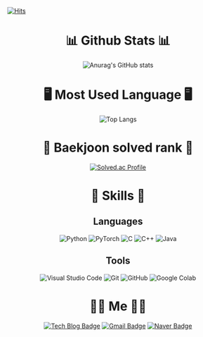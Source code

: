 <!--
**jjjuuuun/jjjuuuun** is a ✨ _special_ ✨ repository because its `README.md` (this file) appears on your GitHub profile.

Here are some ideas to get you started:

- 🔭 I’m currently working on ...
- 🌱 I’m currently learning ...
- 👯 I’m looking to collaborate on ...
- 🤔 I’m looking for help with ...
- 💬 Ask me about ...
- 📫 How to reach me: ...
- 😄 Pronouns: ...
- ⚡ Fun fact: ...

-->

[![Hits](https://hits.seeyoufarm.com/api/count/incr/badge.svg?url=https%3A%2F%2Fgithub.com%2Fjjjuuuun%2F&count_bg=%23EDDC09&title_bg=%23D75B5B&icon=&icon_color=%23E7E7E7&title=hits&edge_flat=false)](https://hits.seeyoufarm.com)

<div align="center">

# 📊 Github Stats 📊
![Anurag's GitHub stats](https://github-readme-stats.vercel.app/api?username=jjjuuuun&show_icons=true&theme=radical)

# 🖥️ Most Used Language 🖥️
![Top Langs](https://github-readme-stats.vercel.app/api/top-langs/?username=jjjuuuun&layout=compact&theme=radical)

# 🏅 Baekjoon solved rank 🏅
[![Solved.ac Profile](http://mazassumnida.wtf/api/v2/generate_badge?boj=kjy961226)](https://solved.ac/kjy961226/)

 
# 💪 Skills 💪

## Languages
![Python](https://img.shields.io/badge/Python-3776AB.svg?&style=for-the-badge&logo=Python&logoColor=white)
![PyTorch](https://img.shields.io/badge/PyTorch-EE4C2C.svg?&style=for-the-badge&logo=PyTorch&logoColor=white)
![C](https://img.shields.io/badge/C-A8B9CC.svg?&style=for-the-badge&logo=C&logoColor=white)
![C++](https://img.shields.io/badge/C++-00599C.svg?&style=for-the-badge&logo=C%2B%2B&logoColor=white)
![Java](https://img.shields.io/badge/Java-007396.svg?&style=for-the-badge&logo=Java&logoColor=white)

## Tools
![Visual Studio Code](https://img.shields.io/badge/Visual%20Studio%20Code-007ACC.svg?&style=for-the-badge&logo=Visual%20Studio%20Code&logoColor=white)
![Git](https://img.shields.io/badge/Git-F05032.svg?&style=for-the-badge&logo=Git&logoColor=white)
![GitHub](https://img.shields.io/badge/GitHub-181717.svg?&style=for-the-badge&logo=GitHub&logoColor=white)
![Google Colab](https://img.shields.io/badge/Google%20Colab-F9AB00.svg?&style=for-the-badge&logo=Google%20Colab&logoColor=white)

# 👨‍💻 Me 👨‍💻
[![Tech Blog Badge](http://img.shields.io/badge/-Tech%20blog-black?style=flat-square&logo=github&link=https://jjjuuuun.github.io/)](https://jjjuuuun.github.io/)
[![Gmail Badge](https://img.shields.io/badge/Gmail-d14836?style=flat-square&logo=Gmail&logoColor=white&link=mailto:kjy961226@gmail.com)](mailto:kjy961226@gmail.com)
[![Naver Badge](https://img.shields.io/badge/Naver-03C75A?style=flat-square&logo=Naver&logoColor=white&link=mailto:kjy961226@naver.com)](mailto:kjy961226@naver.com)

</div>
